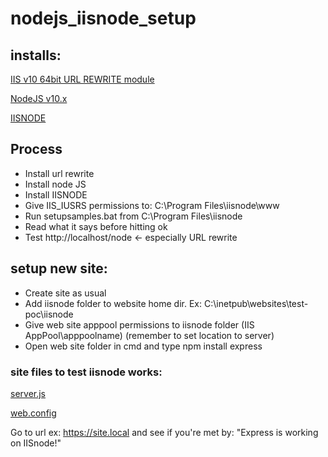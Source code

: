 # nodejs_iisnode_setup

## installs:
[IIS v10 64bit URL REWRITE module](https://www.microsoft.com/en-us/download/details.aspx?id=47337)

[NodeJS v10.x](https://nodejs.org/en/)

[IISNODE](https://github.com/azure/iisnode/wiki/iisnode-releases)

## Process
* Install url rewrite
* Install node JS
* Install IISNODE
* Give IIS_IUSRS permissions to: C:\Program Files\iisnode\www
* Run setupsamples.bat from C:\Program Files\iisnode
* Read what it says before hitting ok
* Test http://localhost/node <- especially URL rewrite

## setup new site:
* Create site as usual
* Add iisnode folder to website home dir. Ex: C:\inetpub\websites\test-poc\iisnode
* Give web site apppool permissions to iisnode folder (IIS AppPool\apppoolname) (remember to set location to server)
* Open web site folder in cmd and type npm install express

### site files to test iisnode works:
[server.js](https://github.com/Sidstling/nodejs_iisnode_setup/blob/master/server.js)

[web.config](https://github.com/Sidstling/nodejs_iisnode_setup/blob/master/web.config)

Go to url ex: https://site.local and see if you're met by:
"Express is working on IISnode!"
